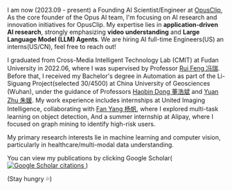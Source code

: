I am now (2023.09 - present) a Founding AI Scientist/Engineer at [OpusClip](https://www.opus.pro/), As the core founder of the Opus AI team, I'm focusing on AI research and innovation initiatives for OpusClip. My expertise lies in **application-driven AI research**, strongly emphasizing **video understanding** and **Large Language Model (LLM) Agents**. We are hiring AI full-time Engineers(US) an interns(US/CN), feel free to reach out!

I graduated from Cross-Media Intelligent Technology Lab (CMIT) at Fudan University in 2022.06, where I was supervised by Professor [Rui Feng 冯瑞](https://faculty.fudan.edu.cn/fengrui/zh_CN/zdylm/667351/list/index.htm). Before that, I received my Bachelor's degree in Automation as part of the Li-Siguang Project(selected 30/4500) at China University of Geosciences (Wuhan), under the guidance of Professors [Haobin Dong 董浩斌](https://ieeexplore.ieee.org/author/37540148400) and [Yuan Zhu 朱媛](https://grzy.cug.edu.cn/zhuyuan/zh_CN/index.htm). My work experience includes internships at United Imaging Intelligence, collaborating with [Fan Yang 杨帆](https://fyangneil.github.io/), where I explored multi-task learning on object detection, And a summer internship at Alipay, where I focused on graph mining to identify high-risk users.

My primary research interests lie in machine learning and computer vision, particularly in healthcare/multi-modal data understanding.

You can view my publications by clicking Google Scholar(<a href="https://scholar.google.com/citations?user=UJ1OJPwAAAAJ">
  <img src="https://img.shields.io/endpoint?logo=Google%20Scholar&url=https://cdn.jsdelivr.net/gh/hangingter/gavincao.github.io@main/assets/gs_data_shieldsio.json&labelColor=f6f6f6&color=9cf&style=flat" alt="Google Scholar citations">
</a> )


(Stay hungry 💦)
